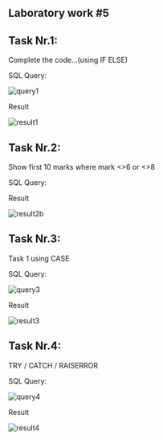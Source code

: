 Laboratory work #5
--
Task Nr.1: 
--
Complete the code...(using IF ELSE)

SQL Query:

![query1](https://user-images.githubusercontent.com/36602388/48029233-656ed700-e156-11e8-8023-8edc7f7df69c.jpg)

Result

![result1](https://user-images.githubusercontent.com/36602388/48029247-6c95e500-e156-11e8-9fc3-fbe95fc83505.jpg)

Task Nr.2: 
-- 
Show first 10 marks where mark <>6 or <>8

SQL Query:



Result

![result2b](https://user-images.githubusercontent.com/36602388/48055362-16598e00-e1b8-11e8-9b62-607886f74a47.jpg)


Task Nr.3:  
--
Task 1 using CASE

SQL Query:

![query3](https://user-images.githubusercontent.com/36602388/48029624-52103b80-e157-11e8-91d6-47f5317caf1c.jpg)

Result

![result3](https://user-images.githubusercontent.com/36602388/48029626-52103b80-e157-11e8-97c0-f6738cf10bed.jpg)

Task Nr.4:  
--
TRY / CATCH / RAISERROR

SQL Query:

![query4](https://user-images.githubusercontent.com/36602388/48029625-52103b80-e157-11e8-8038-d30cb51bbdd4.jpg)

Result

![result4](https://user-images.githubusercontent.com/36602388/48029629-52a8d200-e157-11e8-8ea5-b772f1efaa64.jpg)

